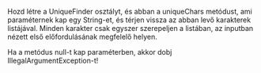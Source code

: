 Hozd létre a UniqueFinder osztályt, és abban a uniqueChars metódust,
ami paraméternek kap egy String-et, és térjen vissza az abban levő karakterek listájával. 
Minden karakter csak egyszer szerepeljen a listában, 
az inputban nézett első előfordulásának megfelelő helyen.

Ha a metódus null-t kap paraméterben, akkor dobj IllegalArgumentException-t!